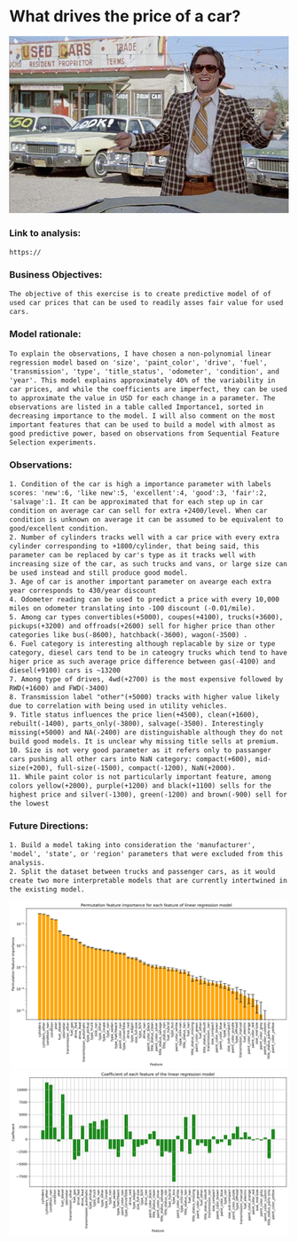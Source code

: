 # What drives the price of a car?
![](images/kurt.jpeg)

### Link to analysis:
	https://
### Business Objectives:
	The objective of this exercise is to create predictive model of of used car prices that can be used to readily asses fair value for used cars. 

### Model rationale:
	To explain the observations, I have chosen a non-polynomial linear regression model based on 'size', 'paint_color', 'drive', 'fuel', 'transmission', 'type', 'title_status', 'odometer', 'condition', and 'year'. This model explains approximately 40% of the variability in car prices, and while the coefficients are imperfect, they can be used to approximate the value in USD for each change in a parameter. The observations are listed in a table called Importance1, sorted in decreasing importance to the model. I will also comment on the most important features that can be used to build a model with almost as good predictive power, based on observations from Sequential Feature Selection experiments.
### Observations:
    1. Condition of the car is high a importance parameter with labels scores: 'new':6, 'like new':5, 'excellent':4, 'good':3, 'fair':2, 'salvage':1. It can be approximated that for each step up in car condition on average car can sell for extra +2400/level. When car condition is unknown on average it can be assumed to be equivalent to good/excellent condition.
    2. Number of cylinders tracks well with a car price with every extra cylinder corresponding to +1800/cylinder, that being said, this parameter can be replaced by car's type as it tracks well with increasing size of the car, as such trucks and vans, or large size can be used instead and still produce good model.
    3. Age of car is another important parameter on avearge each extra year corresponds to 430/year discount
    4. Odometer reading can be used to predict a price with every 10,000 miles on odometer translating into -100 discount (-0.01/mile).
    5. Among car types convertibles(+5000), coupes(+4100), trucks(+3600), pickups(+3200) and offroads(+2600) sell for higher price than other categories like bus(-8600), hatchback(-3600), wagon(-3500) .  
    6. Fuel category is interesting although replacable by size or type category, diesel cars tend to be in cateogry trucks which tend to have higer price as such average price difference between gas(-4100) and diesel(+9100) cars is ~13200
    7. Among type of drives, 4wd(+2700) is the most expensive followed by RWD(+1600) and FWD(-3400)
    8. Transmission label "other"(+5000) tracks with higher value likely due to correlation with being used in utility vehicles. 
    9. Title status influences the price lien(+4500), clean(+1600), rebuilt(-1400), parts_only(-3800), salvage(-3500). Interestingly missing(+5000) and NA(-2400) are distinguishable although they do not build good models. It is unclear why missing title sells at premium. 
    10. Size is not very good parameter as it refers only to passanger cars pushing all other cars into NaN category: compact(+600), mid-size(+200), full-size(-1500), compact(-1200), NaN(+2000).
    11. While paint color is not particularly important feature, among colors yellow(+2000), purple(+1200) and black(+1100) sells for the highest price and silver(-1300), green(-1200) and brown(-900) sell for the lowest 

### Future Directions:
    1. Build a model taking into consideration the 'manufacturer', 'model', 'state', or 'region' parameters that were excluded from this analysis.
    2. Split the dataset between trucks and passenger cars, as it would create two more interpretable models that are currently intertwined in the existing model.
	
![](images/Fig1.png)
![](images/Fig1b.png)
